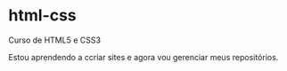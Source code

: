 # html-css
 Curso de HTML5 e CSS3

Estou aprendendo a ccriar sites e agora vou gerenciar meus repositórios.